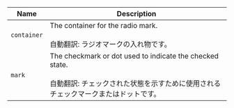 | Name        | Description                                                                                                                                            |
| ----------- | ------------------------------------------------------------------------------------------------------------------------------------------------------ |
| `container` | The container for the radio mark.<br /><br />自動翻訳: ラジオマークの入れ物です。                                                                      |
| `mark`      | The checkmark or dot used to indicate the checked state.<br /><br />自動翻訳: チェックされた状態を示すために使用されるチェックマークまたはドットです。 |
